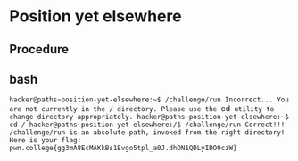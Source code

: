 # Position yet elsewhere

## Procedure


## bash
`hacker@paths~position-yet-elsewhere:~$ /challenge/run
Incorrect...
You are not currently in the / directory.
Please use the `cd` utility to change directory appropriately.
hacker@paths~position-yet-elsewhere:~$ cd /
hacker@paths~position-yet-elsewhere:/$ /challenge/run
Correct!!!
/challenge/run is an absolute path, invoked from the right directory!
Here is your flag:
pwn.college{gg3mA8EcMAKkBs1Evgo5tpl_a0J.dhDN1QDLyIDO0czW}`
